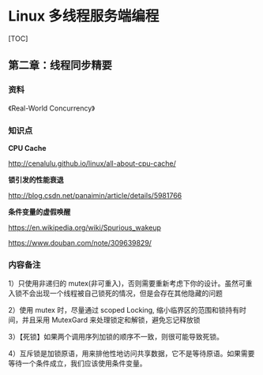 # Linux 多线程服务端编程

[TOC]

## 第二章：线程同步精要

### 资料

《Real-World Concurrency》

### 知识点

**CPU Cache**

http://cenalulu.github.io/linux/all-about-cpu-cache/

**锁引发的性能衰退**

http://blog.csdn.net/panaimin/article/details/5981766

**条件变量的虚假唤醒**

https://en.wikipedia.org/wiki/Spurious_wakeup

https://www.douban.com/note/309639829/





### 内容备注

1）只使用非递归的 mutex(非可重入)，否则需要重新考虑下你的设计。虽然可重入锁不会出现一个线程被自己锁死的情况，但是会存在其他隐藏的问题

2）使用 mutex 时，尽量通过 scoped Locking, 缩小临界区的范围和锁持有时间，并且采用 MutexGard 来处理锁定和解锁，避免忘记释放锁

3）【死锁】如果两个调用序列加锁的顺序不一致，则很可能导致死锁。

4）互斥锁是加锁原语，用来排他性地访问共享数据，它不是等待原语。如果需要等待一个条件成立，我们应该使用条件变量。





